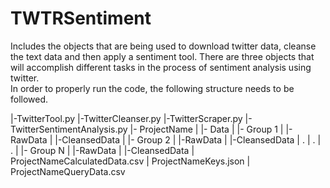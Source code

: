 # TWTRSentiment
Includes the objects that are being used to download twitter data, cleanse the text data and then apply a sentiment tool.
There are three objects that will accomplish different tasks in the process of sentiment analysis using twitter.  
In order to properly run the code, the following structure needs to be followed.

|-TwitterTool.py
|-TwitterCleanser.py
|-TwitterScraper.py
|-TwitterSentimentAnalysis.py
|- ProjectName
|  |- Data 
|    |- Group 1
|      |-RawData
|      |-CleansedData
|    |- Group 2
|      |-RawData
|      |-CleansedData
|    .
|    .
|    .
|    |- Group N
|      |-RawData
|      |-CleansedData
|  ProjectNameCalculatedData.csv
|  ProjectNameKeys.json
|  ProjectNameQueryData.csv
